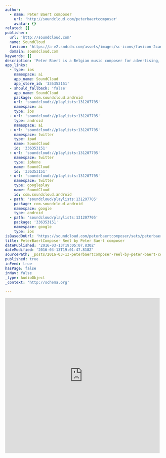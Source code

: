 ```yaml
---
author:
  - name: Peter Baert composer
    url: 'http://soundcloud.com/peterbaertcomposer'
    avatar: {}
related: []
publisher:
  url: 'http://soundcloud.com'
  name: SoundCloud
  favicon: 'https://a-v2.sndcdn.com/assets/images/sc-icons/favicon-2cadd14b.ico'
  domain: soundcloud.com
keywords: []
description: 'Peter Baert is a Belgian music composer for advertising, film and TV. He is a progressive in the advertising world and has a sharp innovative mind for the creation and production of music.'
app_links:
  - type: ios
    namespace: ai
    app_name: SoundCloud
    app_store_id: '336353151'
  - should_fallback: 'false'
    app_name: SoundCloud
    package: com.soundcloud.android
    url: 'soundcloud://playlists:131207705'
    namespace: ai
    type: ios
  - url: 'soundcloud://playlists:131207705'
    type: android
    namespace: ai
  - url: 'soundcloud://playlists:131207705'
    namespace: twitter
    type: ipad
    name: SoundCloud
    id: '336353151'
  - url: 'soundcloud://playlists:131207705'
    namespace: twitter
    type: iphone
    name: SoundCloud
    id: '336353151'
  - url: 'soundcloud://playlists:131207705'
    namespace: twitter
    type: googleplay
    name: SoundCloud
    id: com.soundcloud.android
  - path: 'soundcloud/playlists:131207705'
    package: com.soundcloud.android
    namespace: google
    type: android
  - path: 'soundcloud/playlists:131207705'
    package: '336353151'
    namespace: google
    type: ios
isBasedOnUrl: 'https://soundcloud.com/peterbaertcomposer/sets/peterbaertcomposer-reel'
title: PeterBaertComposer Reel by Peter Baert composer
datePublished: '2016-03-13T19:05:07.830Z'
dateModified: '2016-03-13T19:01:47.818Z'
sourcePath: _posts/2016-03-13-peterbaertcomposer-reel-by-peter-baert-composer.md
published: true
inFeed: true
hasPage: false
inNav: false
_type: AudioObject
_context: 'http://schema.org'

---
```

<iframe src="https://cdn.embedly.com/widgets/media.html?src=https%3A%2F%2Fw.soundcloud.com%2Fplayer%2F%3Fvisual%3Dtrue%26url%3Dhttp%253A%252F%252Fapi.soundcloud.com%252Fplaylists%252F131207705%26show_artwork%3Dtrue&amp;url=https%3A%2F%2Fsoundcloud.com%2Fpeterbaertcomposer%2Fsets%2Fpeterbaertcomposer-reel&amp;image=http%3A%2F%2Fi1.sndcdn.com%2Fartworks-000125252169-l244ah-t500x500.jpg&amp;key=b7d04c9b404c499eba89ee7072e1c4f7&amp;type=text%2Fhtml&amp;schema=soundcloud" width="500" height="500" scrolling="no" frameborder="0" allowfullscreen="allowfullscreen" style=""></iframe>